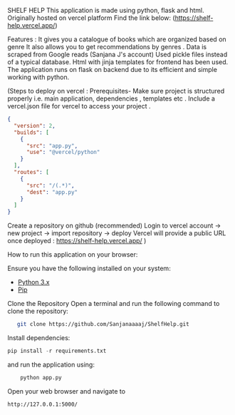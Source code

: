 SHELF HELP
This application is made using python, flask and html. 
Originally hosted on vercel platform 
Find the link below:
(https://shelf-help.vercel.app/)

Features : 
It gives you a catalogue of books which are organized based on genre 
It also allows you to get recommendations by genres .
Data is scraped from Google reads (Sanjana J's account) 
Used pickle files instead of a typical database.
Html with jinja templates for frontend has been used.
The application runs on flask on backend due to its efficient and simple working with python. 


(Steps to deploy on vercel : 
Prerequisites- Make sure project is structured properly i.e. main application, dependencies , templates etc . 
Include a vercel.json file for vercel to access your project .
```json
{
  "version": 2,
  "builds": [
    {
      "src": "app.py",
      "use": "@vercel/python"
    }
  ],
  "routes": [
    {
      "src": "/(.*)",
      "dest": "app.py"
    }
  ]
}
```
Create a repository on github (recommended)
Login to vercel account -> new project -> import repository -> deploy
Vercel will provide a public URL once deployed : https://shelf-help.vercel.app/ )



How to run this application on your browser:

Ensure you have the following installed on your system:
- [Python 3.x](https://www.python.org/downloads/)
- [Pip](https://pip.pypa.io/en/stable/installation/)

Clone the Repository 
   Open a terminal and run the following command to clone the repository:
  ```bash
     git clone https://github.com/Sanjanaaaaj/ShelfHelp.git
  ```
Install dependencies:
```python
pip install -r requirements.txt
```
and run the application using:
``` python
    python app.py
```
Open your web browser and navigate to 
```html
http://127.0.0.1:5000/
```




